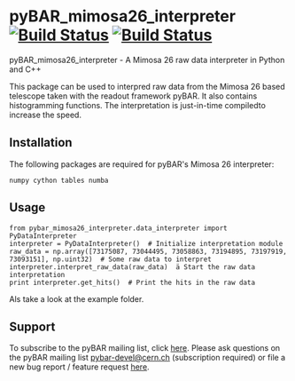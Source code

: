 
# pyBAR_mimosa26_interpreter [![Build Status](https://travis-ci.org/SiLab-Bonn/pyBAR_mimosa26_interpreter.svg?branch=master)](https://travis-ci.org/SiLab-Bonn/pyBAR_mimosa26_interpreter) [![Build Status](https://ci.appveyor.com/api/projects/status/github/SiLab-Bonn/pyBAR_mimosa26_interpreter?svg=true)](https://ci.appveyor.com/project/DavidLP/pyBAR_mimosa26_interpreter-71xwl)

pyBAR_mimosa26_interpreter - A Mimosa 26 raw data interpreter in Python and C++

This package can be used to interpred raw data from the Mimosa 26 based telescope taken with the readout framework pyBAR. It also contains histogramming functions. The interpretation is just-in-time compiledto increase the speed.

## Installation

The following packages are required for pyBAR's Mimosa 26 interpreter:
  ```
  numpy cython tables numba
  ```

## Usage
```
from pybar_mimosa26_interpreter.data_interpreter import PyDataInterpreter
interpreter = PyDataInterpreter()  # Initialize interpretation module
raw_data = np.array([73175087, 73044495, 73058863, 73194895, 73197919, 73093151], np.uint32)  # Some raw data to interpret
interpreter.interpret_raw_data(raw_data)  ä Start the raw data interpretation
print interpreter.get_hits()  # Print the hits in the raw data
```

Als take a look at the example folder.
## Support

To subscribe to the pyBAR mailing list, click [here](https://e-groups.cern.ch/e-groups/EgroupsSubscription.do?egroupName=pybar-devel). Please ask questions on the pyBAR mailing list [pybar-devel@cern.ch](mailto:pybar-devel@cern.ch?subject=bug%20report%20%2F%20feature%20request) (subscription required) or file a new bug report / feature request [here](https://github.com/SiLab-Bonn/pyBAR_fei4_interpreter/issues/new).

